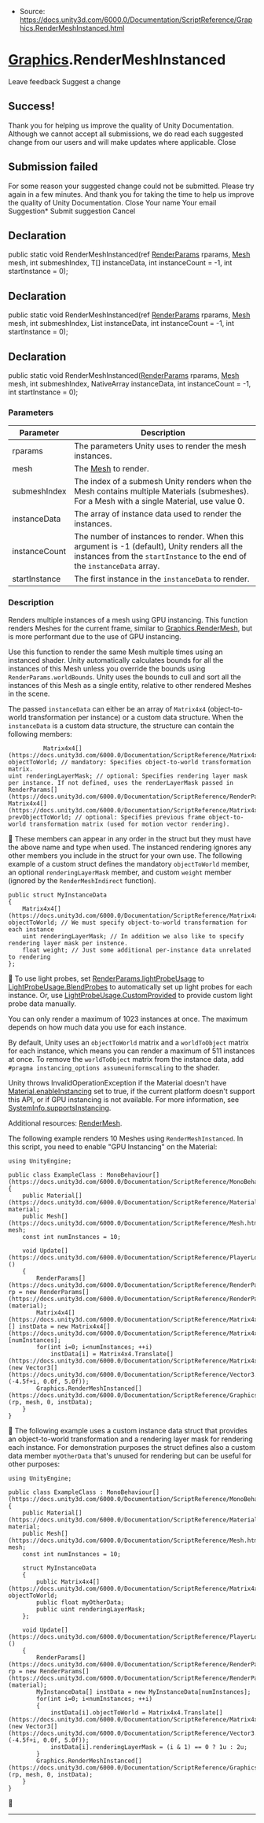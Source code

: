 * Source: https://docs.unity3d.com/6000.0/Documentation/ScriptReference/Graphics.RenderMeshInstanced.html

#  [Graphics](https://docs.unity3d.com/6000.0/Documentation/ScriptReference/Graphics.html).RenderMeshInstanced
Leave feedback
Suggest a change
## Success!
Thank you for helping us improve the quality of Unity Documentation. Although we cannot accept all submissions, we do read each suggested change from our users and will make updates where applicable.
Close
## Submission failed
For some reason your suggested change could not be submitted. Please <a>try again</a> in a few minutes. And thank you for taking the time to help us improve the quality of Unity Documentation.
Close
Your name Your email Suggestion* Submit suggestion
Cancel
## Declaration
public static void RenderMeshInstanced(ref [RenderParams](https://docs.unity3d.com/6000.0/Documentation/ScriptReference/RenderParams.html) rparams, [Mesh](https://docs.unity3d.com/6000.0/Documentation/ScriptReference/Mesh.html) mesh, int submeshIndex, T[] instanceData, int instanceCount = -1, int startInstance = 0); 
## Declaration
public static void RenderMeshInstanced(ref [RenderParams](https://docs.unity3d.com/6000.0/Documentation/ScriptReference/RenderParams.html) rparams, [Mesh](https://docs.unity3d.com/6000.0/Documentation/ScriptReference/Mesh.html) mesh, int submeshIndex, List<T> instanceData, int instanceCount = -1, int startInstance = 0); 
## Declaration
public static void RenderMeshInstanced([RenderParams](https://docs.unity3d.com/6000.0/Documentation/ScriptReference/RenderParams.html) rparams, [Mesh](https://docs.unity3d.com/6000.0/Documentation/ScriptReference/Mesh.html) mesh, int submeshIndex, NativeArray<T> instanceData, int instanceCount = -1, int startInstance = 0); 
### Parameters
Parameter | Description  
---|---  
rparams | The parameters Unity uses to render the mesh instances.  
mesh | The [Mesh](https://docs.unity3d.com/6000.0/Documentation/ScriptReference/Mesh.html) to render.  
submeshIndex | The index of a submesh Unity renders when the Mesh contains multiple Materials (submeshes). For a Mesh with a single Material, use value 0.  
instanceData | The array of instance data used to render the instances.  
instanceCount | The number of instances to render. When this argument is -1 (default), Unity renders all the instances from the `startInstance` to the end of the `instanceData` array.  
startInstance | The first instance in the `instanceData` to render.  
### Description
Renders multiple instances of a mesh using GPU instancing.
This function renders Meshes for the current frame, similar to [Graphics.RenderMesh](https://docs.unity3d.com/6000.0/Documentation/ScriptReference/Graphics.RenderMesh.html), but is more performant due to the use of GPU instancing.  
  
Use this function to render the same Mesh multiple times using an instanced shader. Unity automatically calculates bounds for all the instances of this Mesh unless you override the bounds using `RenderParams.worldBounds`. Unity uses the bounds to cull and sort all the instances of this Mesh as a single entity, relative to other rendered Meshes in the scene.  
  
The passed `instanceData` can either be an array of `Matrix4x4` (object-to-world transformation per instance) or a custom data structure. When the `instanceData` is a custom data structure, the structure can contain the following members:
```
          Matrix4x4[](https://docs.unity3d.com/6000.0/Documentation/ScriptReference/Matrix4x4.html) objectToWorld; // mandatory: Specifies object-to-world transformation matrix.
uint renderingLayerMask; // optional: Specifies rendering layer mask per instance. If not defined, uses the renderLayerMask passed in RenderParams[](https://docs.unity3d.com/6000.0/Documentation/ScriptReference/RenderParams.html).
Matrix4x4[](https://docs.unity3d.com/6000.0/Documentation/ScriptReference/Matrix4x4.html) prevObjectToWorld; // optional: Specifies previous frame object-to-world transformation matrix (used for motion vector rendering).

```

These members can appear in any order in the struct but they must have the above name and type when used. The instanced rendering ignores any other members you include in the struct for your own use. The following example of a custom struct defines the mandatory `objectToWorld` member, an optional `renderingLayerMask` member, and custom `weight` member (ignored by the `RenderMeshIndirect` function).
```
public struct MyInstanceData
{
    Matrix4x4[](https://docs.unity3d.com/6000.0/Documentation/ScriptReference/Matrix4x4.html) objectToWorld; // We must specify object-to-world transformation for each instance
    uint renderingLayerMask; // In addition we also like to specify rendering layer mask per instence.
    float weight; // Just some additional per-instance data unrelated to rendering
};
```

To use light probes, set [RenderParams.lightProbeUsage](https://docs.unity3d.com/6000.0/Documentation/ScriptReference/RenderParams-lightProbeUsage.html) to [LightProbeUsage.BlendProbes](https://docs.unity3d.com/6000.0/Documentation/ScriptReference/Rendering.LightProbeUsage.BlendProbes.html) to automatically set up light probes for each instance. Or, use [LightProbeUsage.CustomProvided](https://docs.unity3d.com/6000.0/Documentation/ScriptReference/Rendering.LightProbeUsage.CustomProvided.html) to provide custom light probe data manually.  
  
You can only render a maximum of 1023 instances at once. The maximum depends on how much data you use for each instance.  
  
By default, Unity uses an `objectToWorld` matrix and a `worldToObject` matrix for each instance, which means you can render a maximum of 511 instances at once. To remove the `worldToObject` matrix from the instance data, add `#pragma instancing_options assumeuniformscaling` to the shader.  
  
Unity throws InvalidOperationException if the Material doesn't have [Material.enableInstancing](https://docs.unity3d.com/6000.0/Documentation/ScriptReference/Material-enableInstancing.html) set to true, if the current platform doesn't support this API, or if GPU instancing is not available. For more information, see [SystemInfo.supportsInstancing](https://docs.unity3d.com/6000.0/Documentation/ScriptReference/SystemInfo-supportsInstancing.html).  
  
Additional resources: [RenderMesh](https://docs.unity3d.com/6000.0/Documentation/ScriptReference/Graphics.RenderMesh.html).  
  
The following example renders 10 Meshes using `RenderMeshInstanced`. In this script, you need to enable "GPU Instancing" on the Material:
```
using UnityEngine;  
  
public class ExampleClass : MonoBehaviour[](https://docs.unity3d.com/6000.0/Documentation/ScriptReference/MonoBehaviour.html)
{
    public Material[](https://docs.unity3d.com/6000.0/Documentation/ScriptReference/Material.html) material;
    public Mesh[](https://docs.unity3d.com/6000.0/Documentation/ScriptReference/Mesh.html) mesh;
    const int numInstances = 10;  
  
    void Update[](https://docs.unity3d.com/6000.0/Documentation/ScriptReference/PlayerLoop.Update.html)()
    {
        RenderParams[](https://docs.unity3d.com/6000.0/Documentation/ScriptReference/RenderParams.html) rp = new RenderParams[](https://docs.unity3d.com/6000.0/Documentation/ScriptReference/RenderParams.html)(material);
        Matrix4x4[](https://docs.unity3d.com/6000.0/Documentation/ScriptReference/Matrix4x4.html)[] instData = new Matrix4x4[](https://docs.unity3d.com/6000.0/Documentation/ScriptReference/Matrix4x4.html)[numInstances];
        for(int i=0; i<numInstances; ++i)
            instData[i] = Matrix4x4.Translate[](https://docs.unity3d.com/6000.0/Documentation/ScriptReference/Matrix4x4.Translate.html)(new Vector3[](https://docs.unity3d.com/6000.0/Documentation/ScriptReference/Vector3.html)(-4.5f+i, 0.0f, 5.0f));
        Graphics.RenderMeshInstanced[](https://docs.unity3d.com/6000.0/Documentation/ScriptReference/Graphics.RenderMeshInstanced.html)(rp, mesh, 0, instData);
    }
}
```

The following example uses a custom instance data struct that provides an object-to-world transformation and a rendering layer mask for rendering each instance. For demonstration purposes the struct defines also a custom data member `myOtherData` that's unused for rendering but can be useful for other purposes:
```
using UnityEngine;  
  
public class ExampleClass : MonoBehaviour[](https://docs.unity3d.com/6000.0/Documentation/ScriptReference/MonoBehaviour.html)
{
    public Material[](https://docs.unity3d.com/6000.0/Documentation/ScriptReference/Material.html) material;
    public Mesh[](https://docs.unity3d.com/6000.0/Documentation/ScriptReference/Mesh.html) mesh;
    const int numInstances = 10;  
  
    struct MyInstanceData
    {
        public Matrix4x4[](https://docs.unity3d.com/6000.0/Documentation/ScriptReference/Matrix4x4.html) objectToWorld;
        public float myOtherData;
        public uint renderingLayerMask;
    };  
  
    void Update[](https://docs.unity3d.com/6000.0/Documentation/ScriptReference/PlayerLoop.Update.html)()
    {
        RenderParams[](https://docs.unity3d.com/6000.0/Documentation/ScriptReference/RenderParams.html) rp = new RenderParams[](https://docs.unity3d.com/6000.0/Documentation/ScriptReference/RenderParams.html)(material);
        MyInstanceData[] instData = new MyInstanceData[numInstances];
        for(int i=0; i<numInstances; ++i)
        {
            instData[i].objectToWorld = Matrix4x4.Translate[](https://docs.unity3d.com/6000.0/Documentation/ScriptReference/Matrix4x4.Translate.html)(new Vector3[](https://docs.unity3d.com/6000.0/Documentation/ScriptReference/Vector3.html)(-4.5f+i, 0.0f, 5.0f));
            instData[i].renderingLayerMask = (i & 1) == 0 ? 1u : 2u;
        }
        Graphics.RenderMeshInstanced[](https://docs.unity3d.com/6000.0/Documentation/ScriptReference/Graphics.RenderMeshInstanced.html)(rp, mesh, 0, instData);
    }
}
```

* * *
